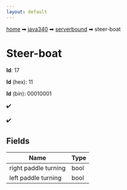 ```yaml
---
layout: default
---
```


[home](/) ➡ [java340](/protocol/java340) ➡ [serverbound](/protocol/java340/serverbound) ➡ steer-boat

# Steer-boat

**Id**: 17

**Id** (hex): 11

**Id** (bin): 00010001

✔️

✔️

## Fields

Name | Type
---|---
right paddle turning | bool
left paddle turning | bool


